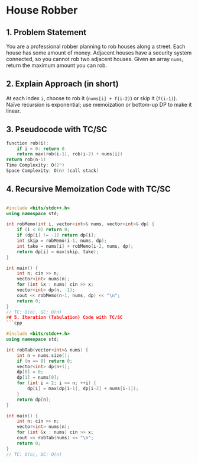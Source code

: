 # House Robber

## 1. Problem Statement
You are a professional robber planning to rob houses along a street. Each house has some amount of money. Adjacent houses have a security system connected, so you cannot rob two adjacent houses. Given an array `nums`, return the maximum amount you can rob.

## 2. Explain Approach (in short)
At each index `i`, choose to rob it (`nums[i] + f(i-2)`) or skip it (`f(i-1)`). Naïve recursion is exponential; use memoization or bottom-up DP to make it linear.

## 3. Pseudocode with TC/SC
```cpp
function rob(i):
    if i < 0: return 0
    return max(rob(i-1), rob(i-2) + nums[i])
return rob(n-1)
Time Complexity: O(2ⁿ)
Space Complexity: O(n) (call stack)
```
## 4. Recursive Memoization Code with TC/SC
```cpp

#include <bits/stdc++.h>
using namespace std;

int robMemo(int i, vector<int>& nums, vector<int>& dp) {
    if (i < 0) return 0;
    if (dp[i] != -1) return dp[i];
    int skip = robMemo(i-1, nums, dp);
    int take = nums[i] + robMemo(i-2, nums, dp);
    return dp[i] = max(skip, take);
}

int main() {
    int n; cin >> n;
    vector<int> nums(n);
    for (int &x : nums) cin >> x;
    vector<int> dp(n, -1);
    cout << robMemo(n-1, nums, dp) << "\n";
    return 0;
}
// TC: O(n), SC: O(n)
## 5. Iteration (Tabulation) Code with TC/SC
```cpp

#include <bits/stdc++.h>
using namespace std;

int robTab(vector<int>& nums) {
    int n = nums.size();
    if (n == 0) return 0;
    vector<int> dp(n+1);
    dp[0] = 0; 
    dp[1] = nums[0];
    for (int i = 2; i <= n; ++i) {
        dp[i] = max(dp[i-1], dp[i-2] + nums[i-1]);
    }
    return dp[n];
}

int main() {
    int n; cin >> n;
    vector<int> nums(n);
    for (int &x : nums) cin >> x;
    cout << robTab(nums) << "\n";
    return 0;
}
// TC: O(n), SC: O(n)
```
